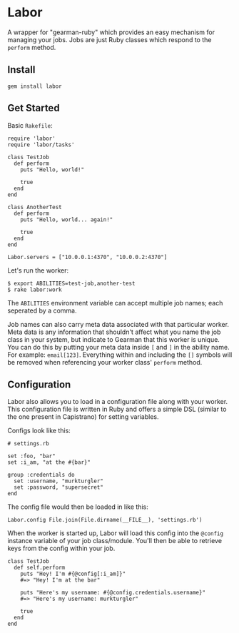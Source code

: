 # Labor

A wrapper for "gearman-ruby" which provides an easy mechanism for managing your jobs. Jobs are just Ruby classes which respond to the `perform` method.

## Install

    gem install labor

## Get Started

Basic `Rakefile`:
  
    require 'labor'
    require 'labor/tasks'

    class TestJob
      def perform
        puts "Hello, world!"

        true
      end
    end

    class AnotherTest
      def perform
        puts "Hello, world... again!"

        true
      end
    end

    Labor.servers = ["10.0.0.1:4370", "10.0.0.2:4370"]

Let's run the worker:

    $ export ABILITIES=test-job,another-test
    $ rake labor:work

The `ABILITIES` environment variable can accept multiple job names; each seperated by a comma. 

Job names can also carry meta data associated with that particular worker. Meta data is any information that shouldn't affect what you name the job class in your system, but indicate to Gearman that this worker is unique. You can do this by putting your meta data inside `[` and `]` in the ability name. For example: `email[123]`. Everything within and including the `[]` symbols will be removed when referencing your worker class' `perform` method.

## Configuration

Labor also allows you to load in a configuration file along with your worker. This configuration file is written in Ruby and offers a simple DSL (similar to the one present in Capistrano) for setting variables.

Configs look like this:
   
    # settings.rb

    set :foo, "bar"
    set :i_am, "at the #{bar}"

    group :credentials do
      set :username, "murkturgler"
      set :password, "supersecret"
    end


The config file would then be loaded in like this:

    Labor.config File.join(File.dirname(__FILE__), 'settings.rb')

When the worker is started up, Labor will load this config into the `@config` instance variable of your job class/module. You'll then be able to retrieve keys from the config within your job.

    class TestJob
      def self.perform
        puts "Hey! I'm #{@config[:i_am]}"
        #=> "Hey! I'm at the bar"

        puts "Here's my username: #{@config.credentials.username}"
        #=> "Here's my username: murkturgler"

        true
      end
    end
